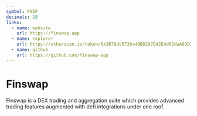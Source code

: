 ```yaml
---
symbol: FNSP
decimals: 18
links:
  - name: website
    url: https://finswap.app
  - name: explorer
    url: https://etherscan.io/token/0x3B78dc5736a49BD297Dd2E4d62daA83D35A22749
  - name: github
    url: https://github.com/finswap-app
---
```


# Finswap

Finswap is a DEX trading and aggregation suite which provides advanced trading features augmented with defi integrations under one roof.
